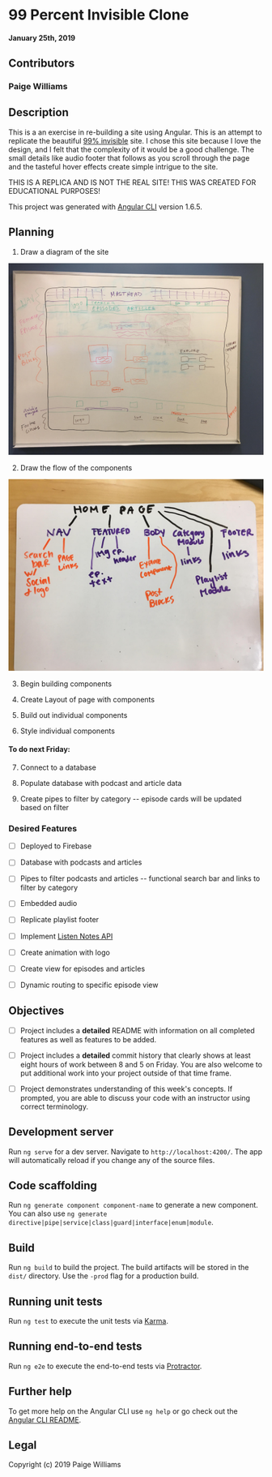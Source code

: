 #  99 Percent Invisible Clone

#### January 25th, 2019

## Contributors

### **Paige Williams**

## Description

This is a an exercise in re-building a site using Angular. This is an attempt to replicate the beautiful [99% invisible](https://99percentinvisible.org/) site. I chose this site because I love the design, and I felt that the complexity of it would be a good challenge. The small details like audio footer that follows as you scroll through the page and the tasteful hover effects create simple intrigue to the site.

THIS IS A REPLICA AND IS NOT THE REAL SITE! THIS WAS CREATED FOR EDUCATIONAL PURPOSES!

This project was generated with [Angular CLI](https://github.com/angular/angular-cli) version 1.6.5.

## Planning

  1. Draw a diagram of the site

  ![alt text](https://github.com/paigewilliams/99-percent-invisible/blob/master/layout-design.jpg)

  2. Draw the flow of the components

  ![alt text](https://github.com/paigewilliams/99-percent-invisible/blob/master/components-flow.jpg)

  3. Begin building components

  4. Create Layout of page with components

  5. Build out individual components

  6. Style individual components

  #### To do next Friday:


  7. Connect to a database

  8. Populate database with podcast and article data

  9. Create pipes to filter by category -- episode cards will be updated based on filter



### Desired Features

- [ ] Deployed to Firebase
- [ ] Database with podcasts and articles
- [ ] Pipes to filter podcasts and articles -- functional search bar and links to filter by category
- [ ] Embedded audio
- [ ] Replicate playlist footer
- [ ] Implement [Listen Notes API](https://www.listennotes.com/api/)
- [ ] Create animation with logo
- [ ] Create view for episodes and articles
- [ ] Dynamic routing to specific episode view


## Objectives

- [ ] Project includes a **detailed** README with information on all completed features as well as features to be added.
- [ ] Project includes a **detailed** commit history that clearly shows at least eight hours of work between 8 and 5 on Friday. You are also welcome to put additional work into your project outside of that time frame.
- [ ] Project demonstrates understanding of this week's concepts. If prompted, you are able to discuss your code with an instructor using correct terminology.


## Development server

Run `ng serve` for a dev server. Navigate to `http://localhost:4200/`. The app will automatically reload if you change any of the source files.

## Code scaffolding

Run `ng generate component component-name` to generate a new component. You can also use `ng generate directive|pipe|service|class|guard|interface|enum|module`.

## Build

Run `ng build` to build the project. The build artifacts will be stored in the `dist/` directory. Use the `-prod` flag for a production build.

## Running unit tests

Run `ng test` to execute the unit tests via [Karma](https://karma-runner.github.io).

## Running end-to-end tests

Run `ng e2e` to execute the end-to-end tests via [Protractor](http://www.protractortest.org/).

## Further help

To get more help on the Angular CLI use `ng help` or go check out the [Angular CLI README](https://github.com/angular/angular-cli/blob/master/README.md).

## Legal

Copyright (c) 2019 Paige Williams
